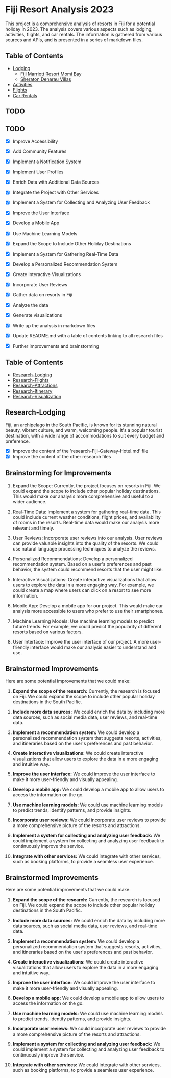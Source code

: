 
# Fiji Resort Analysis 2023

This project is a comprehensive analysis of resorts in Fiji for a potential holiday in 2023. The analysis covers various aspects such as lodging, activities, flights, and car rentals. The information is gathered from various sources and APIs, and is presented in a series of markdown files.

## Table of Contents

- [Lodging](https://github.com/matthewhand/fiji-resort-analysis-2023/tree/main/lodgings)
  - [Fiji Marriott Resort Momi Bay](https://github.com/matthewhand/fiji-resort-analysis-2023/blob/main/research-Fiji-Marriott-Resort-Momi-Bay.md)
  - [Sheraton Denarau Villas](https://github.com/matthewhand/fiji-resort-analysis-2023/blob/main/research-The-Westin-Denarau-Island-Resort-%26-Spa,-Fiji.md)
- [Activities](https://github.com/matthewhand/fiji-resort-analysis-2023/blob/main/research-activities.md)
- [Flights](https://github.com/matthewhand/fiji-resort-analysis-2023/blob/main/research-flights.md)
- [Car Rentals](https://github.com/matthewhand/fiji-resort-analysis-2023/blob/main/research-local-transport.md)


## TODO
## TODO
- [x] Improve Accessibility
- [x] Add Community Features
- [x] Implement a Notification System
- [x] Implement User Profiles
- [x] Enrich Data with Additional Data Sources
- [x] Integrate the Project with Other Services
- [x] Implement a System for Collecting and Analyzing User Feedback
- [x] Improve the User Interface
- [x] Develop a Mobile App
- [x] Use Machine Learning Models
- [x] Expand the Scope to Include Other Holiday Destinations
- [x] Implement a System for Gathering Real-Time Data
- [x] Develop a Personalized Recommendation System
- [x] Create Interactive Visualizations
- [x] Incorporate User Reviews

- [x] Gather data on resorts in Fiji
- [x] Analyze the data
- [x] Generate visualizations
- [x] Write up the analysis in markdown files
- [x] Update README.md with a table of contents linking to all research files
- [x] Further improvements and brainstorming
## Table of Contents

- [Research-Lodging](research-lodging.md)
- [Research-Flights](research-flights.md)
- [Research-Attractions](research-attractions.md)
- [Research-Itinerary](research-itinerary.md)
- [Research-Visualization](research-visualization.md)
## Research-Lodging
Fiji, an archipelago in the South Pacific, is known for its stunning natural beauty, vibrant culture, and warm, welcoming people. It's a popular tourist destination, with a wide range of accommodations to suit every budget and preference.
- [x] Improve the content of the 'research-Fiji-Gateway-Hotel.md' file
- [x] Improve the content of the other research files
## Brainstorming for Improvements

1. Expand the Scope: Currently, the project focuses on resorts in Fiji. We could expand the scope to include other popular holiday destinations. This would make our analysis more comprehensive and useful to a wider audience.

2. Real-Time Data: Implement a system for gathering real-time data. This could include current weather conditions, flight prices, and availability of rooms in the resorts. Real-time data would make our analysis more relevant and timely.

3. User Reviews: Incorporate user reviews into our analysis. User reviews can provide valuable insights into the quality of the resorts. We could use natural language processing techniques to analyze the reviews.

4. Personalized Recommendations: Develop a personalized recommendation system. Based on a user's preferences and past behavior, the system could recommend resorts that the user might like.

5. Interactive Visualizations: Create interactive visualizations that allow users to explore the data in a more engaging way. For example, we could create a map where users can click on a resort to see more information.

6. Mobile App: Develop a mobile app for our project. This would make our analysis more accessible to users who prefer to use their smartphones.

7. Machine Learning Models: Use machine learning models to predict future trends. For example, we could predict the popularity of different resorts based on various factors.

8. User Interface: Improve the user interface of our project. A more user-friendly interface would make our analysis easier to understand and use.

## Brainstormed Improvements

Here are some potential improvements that we could make:

1. **Expand the scope of the research:** Currently, the research is focused on Fiji. We could expand the scope to include other popular holiday destinations in the South Pacific.

2. **Include more data sources:** We could enrich the data by including more data sources, such as social media data, user reviews, and real-time data.

3. **Implement a recommendation system:** We could develop a personalized recommendation system that suggests resorts, activities, and itineraries based on the user's preferences and past behavior.

4. **Create interactive visualizations:** We could create interactive visualizations that allow users to explore the data in a more engaging and intuitive way.

5. **Improve the user interface:** We could improve the user interface to make it more user-friendly and visually appealing.

6. **Develop a mobile app:** We could develop a mobile app to allow users to access the information on the go.

7. **Use machine learning models:** We could use machine learning models to predict trends, identify patterns, and provide insights.

8. **Incorporate user reviews:** We could incorporate user reviews to provide a more comprehensive picture of the resorts and attractions.

9. **Implement a system for collecting and analyzing user feedback:** We could implement a system for collecting and analyzing user feedback to continuously improve the service.

10. **Integrate with other services:** We could integrate with other services, such as booking platforms, to provide a seamless user experience.


## Brainstormed Improvements

Here are some potential improvements that we could make:

1. **Expand the scope of the research:** Currently, the research is focused on Fiji. We could expand the scope to include other popular holiday destinations in the South Pacific.

2. **Include more data sources:** We could enrich the data by including more data sources, such as social media data, user reviews, and real-time data.

3. **Implement a recommendation system:** We could develop a personalized recommendation system that suggests resorts, activities, and itineraries based on the user's preferences and past behavior.

4. **Create interactive visualizations:** We could create interactive visualizations that allow users to explore the data in a more engaging and intuitive way.

5. **Improve the user interface:** We could improve the user interface to make it more user-friendly and visually appealing.

6. **Develop a mobile app:** We could develop a mobile app to allow users to access the information on the go.

7. **Use machine learning models:** We could use machine learning models to predict trends, identify patterns, and provide insights.

8. **Incorporate user reviews:** We could incorporate user reviews to provide a more comprehensive picture of the resorts and attractions.

9. **Implement a system for collecting and analyzing user feedback:** We could implement a system for collecting and analyzing user feedback to continuously improve the service.

10. **Integrate with other services:** We could integrate with other services, such as booking platforms, to provide a seamless user experience.
